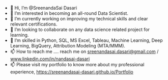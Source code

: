 - 👋 Hi, I’m @SreenandaSai Dasari          
- 👀 I’m interested in becoming an all-round Data Scientist.           
- 🌱 I’m currently working on improving my technical skills and clear relevant certifications.       
- 💞️ I’m looking to collaborate on any data science related project for learning.        
- 💞️ I’m skilled in Python, SQL, MS Excel, Tableau, Machine Learning, Deep Learning, BigQuery, Attribution Modeling (MTA/MMM).  
- 📫 How to reach me ....  reach me on sreenandasai.dasari@gmail.com / www.linkedin.com/in/nandasai-dasari  
- 📫 Please visit my portfolio to know more about my professional experience, https://sreenandasai-dasari.github.io/Portfolio
   
 
  
<!---   
SreenandaSai-Dasari/SreenandaSai-Dasari is a ✨ special ✨ repository because its `README.md` (this file) appears on your GitHub profile.
You can click the Preview link to take a look at your changes.
--->
